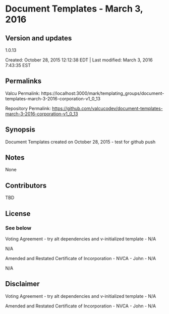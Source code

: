 

# Document Templates - March 3, 2016

## Version and updates

1.0.13

Created: October 28, 2015 12:12:38 EDT | Last modified: March 3, 2016  7:43:35 EST

## Permalinks

Valcu Permalink: https://localhost:3000/mark/templating_groups/document-templates-march-3-2016-corporation-v1_0_13

Repository Permalink: https://github.com/valcucodev/document-templates-march-3-2016-corporation-v1_0_13

## Synopsis

Document Templates created on October 28, 2015 - test for github push

## Notes

None

## Contributors

TBD

## License

### See below


  Voting Agreement - try alt dependencies and v-initialized template - N/A

  N/A

  Amended and Restated Certificate of Incorporation - NVCA - John - N/A

  N/A


## Disclaimer


  Voting Agreement - try alt dependencies and v-initialized template - N/A

  Amended and Restated Certificate of Incorporation - NVCA - John - N/A
